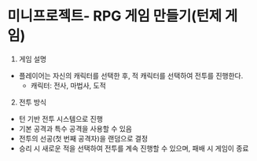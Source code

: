 # 미니프로젝트- RPG 게임 만들기(턴제 게임)

1. 게임 설명 
  + 플레이어는 자신의 캐릭터를 선택한 후, 적 캐릭터를 선택하여 전투를 진행한다.
    + 캐릭터: 전사, 마법사, 도적

2. 전투 방식
  + 턴 기반 전투 시스템으로 진행
  + 기본 공격과 특수 공격을 사용할 수 있음
  + 전투의 선공(첫 번째 공격자)을 랜덤으로 결정
  + 승리 시 새로운 적을 선택하여 전투를 계속 진행할 수 있으며, 패배 시 게임이 종료